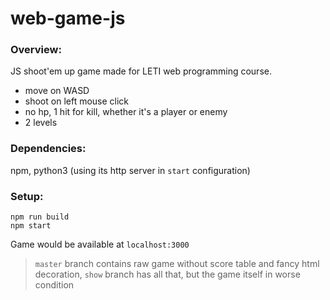 # web-game-js  
### Overview:  
JS shoot'em up game made for LETI web programming course.    
* move on WASD
* shoot on left mouse click  
* no hp, 1 hit for kill, whether it's a player or enemy
* 2 levels  
### Dependencies:    
npm, python3 (using its http server in `start` configuration)  
### Setup:  
```
npm run build
npm start
```  
Game would be available at `localhost:3000`  
> `master` branch contains raw game without score table and fancy html decoration, `show` branch has all that, but the game itself in worse condition 
